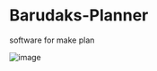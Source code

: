 # Barudaks-Planner

software for make plan

![image](https://user-images.githubusercontent.com/113188000/190917283-3ef8664b-9e7b-4ce6-8fa4-e7f8c1a55005.png)
